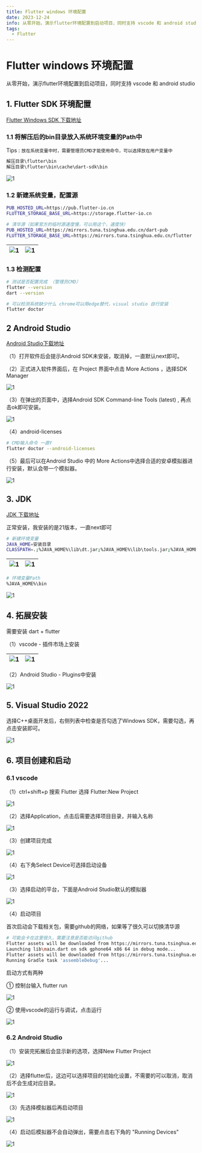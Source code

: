 ```yaml
---
title: Flutter windows 环境配置
date: 2023-12-24
info: 从零开始，演示flutter环境配置到启动项目，同时支持 vscode 和 android studio
tags:
  - Flutter
---
```


# Flutter windows 环境配置

从零开始，演示flutter环境配置到启动项目，同时支持 vscode 和 android studio

## 1. Flutter SDK 环境配置

[Flutter Windows SDK 下载地址](https://flutter.cn/docs/get-started/install/windows)

### 1.1 将解压后的bin目录放入系统环境变量的Path中

Tips : `放在系统变量中时，需要管理员CMD才能使用命令，可以选择放在用户变量中`

```bash
解压目录\flutter\bin
解压目录\flutter\bin\cache\dart-sdk\bin
```

![1](../img/2023/flutter-windows/flutter-windows1.png)

### 1.2 新建系统变量，配置源

```bash
PUB_HOSTED_URL=https://pub.flutter-io.cn
FLUTTER_STORAGE_BASE_URL=https://storage.flutter-io.cn

# 清华源（如果官方的临时源速度慢，可以用这个，速度快）
PUB_HOSTED_URL=https://mirrors.tuna.tsinghua.edu.cn/dart-pub
FLUTTER_STORAGE_BASE_URL=https://mirrors.tuna.tsinghua.edu.cn/flutter
```

| ![1](../img/2023/flutter-windows/flutter-windows2.png) | ![1](../img/2023/flutter-windows/flutter-windows3.png) |
| ------------------------------------------------------ | ------------------------------------------------------ |

### 1.3 检测配置

```bash
# 测试是否配置完成 （管理员CMD）
flutter --version
dart --version

# 可以检测系统缺少什么 chrome可以用edge替代，visual studio 自行安装
flutter doctor
```

## 2 Android Studio

[Android Studio下载地址](https://developer.android.google.cn/studio?hl=zh-cn)

（1）打开软件后会提示Android SDK未安装，取消掉，一直默认next即可。

（2）正式进入软件界面后，在 Project 界面中点击 More Actions ，选择SDK Manager

![1](../img/2023/flutter-windows/flutter-windows4.png)

（3）在弹出的页面中，选择Android SDK Command-line Tools (latest) , 再点击ok即可安装。

![1](../img/2023/flutter-windows/flutter-windows5.png)

（4）android-licenses

```bash
# CMD输入命令 一直Y
flutter doctor --android-licenses
```

（5）最后可以在Android Studio 中的 More Actions中选择合适的安卓模拟器进行安装，默认会带一个模拟器。

![1](../img/2023/flutter-windows/flutter-windows6.png)

## 3. JDK

[JDK 下载地址](https://www.oracle.com/cn/java/technologies/downloads/#jdk21-windows)

正常安装，我安装的是21版本，一直next即可

```bash
# 新建环境变量
JAVA_HOME=安装目录
CLASSPATH=.;%JAVA_HOME%\lib\dt.jar;%JAVA_HOME%\lib\tools.jar;%JAVA_HOME%\lib;
```

| ![1](../img/2023/flutter-windows/flutter-windows7.png) | ![1](../img/2023/flutter-windows/flutter-windows8.png) |
| ------------------------------------------------------ | ------------------------------------------------------ |

```bash
# 环境变量Path
%JAVA_HOME%\bin
```

![1](../img/2023/flutter-windows/flutter-windows9.png)

## 4. 拓展安装

需要安装 dart + flutter

（1）vscode - 插件市场上安装

| ![1](../img/2023/flutter-windows/flutter-windows10.png) | ![1](../img/2023/flutter-windows/flutter-windows11.png) |
| ------------------------------------------------------- | ------------------------------------------------------- |

（2）Android Studio - Plugins中安装

![1](../img/2023/flutter-windows/flutter-windows12.png)

## 5. Visual Studio 2022

选择C++桌面开发后，右侧列表中检查是否勾选了Windows SDK，需要勾选，再点击安装即可。

![1](../img/2023/flutter-windows/flutter-windows13.png)

## 6. 项目创建和启动

### 6.1 vscode

（1）ctrl+shift+p 搜索 Flutter 选择 Flutter:New Project

![1](../img/2023/flutter-windows/flutter-windows14.png)

（2）选择Application，点击后需要选择项目目录，并输入名称

![1](../img/2023/flutter-windows/flutter-windows15.png)

（3）创建项目完成

![1](../img/2023/flutter-windows/flutter-windows16.png)

（4）右下角Select Device可选择启动设备

![1](../img/2023/flutter-windows/flutter-windows17.png)

（3）选择启动的平台，下面是Android Studio默认的模拟器

![1](../img/2023/flutter-windows/flutter-windows18.png)

（4）启动项目

首次启动会下载相关包，需要github的网络，如果等了很久可以切换清华源

```bash
# 可能会卡在这里很久，需要注意是否能访问github
Flutter assets will be downloaded from https://mirrors.tuna.tsinghua.edu.cn/flutter. Make sure you trust this source!
Launching lib\main.dart on sdk gphone64 x86 64 in debug mode...
Flutter assets will be downloaded from https://mirrors.tuna.tsinghua.edu.cn/flutter. Make sure you trust this source!
Running Gradle task 'assembleDebug'...
```

启动方式有两种

① 控制台输入 flutter run

![1](../img/2023/flutter-windows/flutter-windows19.png)

② 使用vscode的运行与调试，点击运行

![1](../img/2023/flutter-windows/flutter-windows20.png)

### 6.2 Android Studio

（1）安装完拓展后会显示新的选项，选择New Flutter Project

![1](../img/2023/flutter-windows/flutter-windows21.png)

（2）选择flutter后，这边可以选择项目的初始化设置，不需要的可以取消，取消后不会生成对应目录。

![1](../img/2023/flutter-windows/flutter-windows22.png)

（3）先选择模拟器后再启动项目

![1](../img/2023/flutter-windows/flutter-windows23.png)

（4）启动后模拟器不会自动弹出，需要点击右下角的 "Running Devices"

![1](../img/2023/flutter-windows/flutter-windows24.png)
